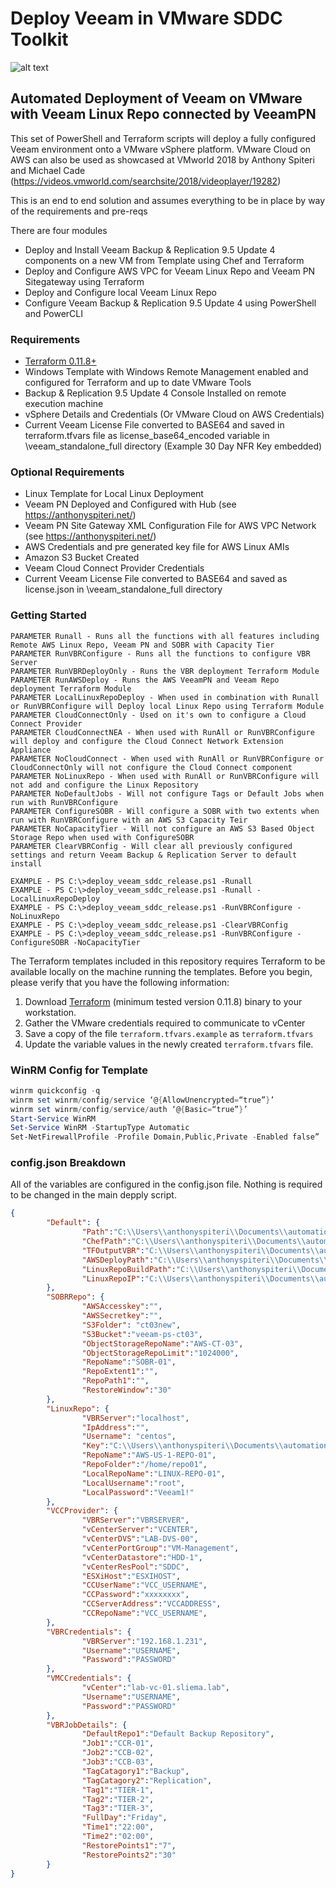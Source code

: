 # Deploy Veeam in VMware SDDC Toolkit

![alt text](http://anthonyspiteri.net/wp-content/uploads/2019/03/Veeam_SDDC_Deployment_Toolkit_2.png "Overall Solution")

## Automated Deployment of Veeam on VMware with Veeam Linux Repo connected by VeeamPN

This set of PowerShell and Terraform scripts will deploy a fully configured Veeam environment onto a VMware vSphere platform. VMware Cloud on AWS can also be used as showcased
at VMworld 2018 by Anthony Spiteri and Michael Cade (https://videos.vmworld.com/searchsite/2018/videoplayer/19282)

This is an end to end solution and assumes everything to be in place by way of the requirements and pre-reqs

There are four modules

- Deploy and Install Veeam Backup & Replication 9.5 Update 4 components on a new VM from Template using Chef and Terraform
- Deploy and Configure AWS VPC for Veeam Linux Repo and Veeam PN Sitegateway using Terraform
- Deploy and Configure local Veeam Linux Repo
- Configure Veeam Backup & Replication 9.5 Update 4 using PowerShell and PowerCLI

### Requirements

- [Terraform 0.11.8+](https://www.terraform.io/downloads.html)
- Windows Template with Windows Remote Management enabled and configured for Terraform and up to date VMware Tools
- Backup & Replication 9.5 Update 4 Console Installed on remote execution machine
- vSphere Details and Credentials (Or VMware Cloud on AWS Credentials)
- Current Veeam License File converted to BASE64 and saved in terraform.tfvars file as license_base64_encoded variable in \veeam_standalone_full directory (Example 30 Day NFR Key embedded)

### Optional Requirements

- Linux Template for Local Linux Deployment
- Veeam PN Deployed and Configured with Hub (see https://anthonyspiteri.net/)
- Veeam PN Site Gateway XML Configuration File for AWS VPC Network (see https://anthonyspiteri.net/)
- AWS Credentials and pre generated key file for AWS Linux AMIs
- Amazon S3 Bucket Created
- Veeam Cloud Connect Provider Credentials
- Current Veeam License File converted to BASE64 and saved as license.json in \veeam_standalone_full directory

### Getting Started

```text
PARAMETER Runall - Runs all the functions with all features including Remote AWS Linux Repo, Veeam PN and SOBR with Capacity Tier
PARAMETER RunVBRConfigure - Runs all the functions to configure VBR Server
PARAMETER RunVBRDeployOnly - Runs the VBR deployment Terraform Module
PARAMETER RunAWSDeploy - Runs the AWS VeeamPN and Veeam Repo deployment Terraform Module
PARAMETER LocalLinuxRepoDeploy - When used in combination with Runall or RunVBRConfigure will Deploy local Linux Repo using Terraform Module
PARAMETER CloudConnectOnly - Used on it's own to configure a Cloud Connect Provider
PARAMETER CloudConnectNEA - When used with RunAll or RunVBRConfigure will deploy and configure the Cloud Connect Network Extension Appliance
PARAMETER NoCloudConnect - When used with RunAll or RunVBRConfigure or CloudConnectOnly will not configure the Cloud Connect component
PARAMETER NoLinuxRepo - When used with RunAll or RunVBRConfigure will not add and configure the Linux Repository
PARAMETER NoDefaultJobs - Will not configure Tags or Default Jobs when run with RunVBRConfigure
PARAMETER ConfigureSOBR - Will configure a SOBR with two extents when run with RunVBRConfigure with an AWS S3 Capacity Teir
PARAMETER NoCapacityTier - Will not configure an AWS S3 Based Object Storage Repo when used with ConfigureSOBR
PARAMETER ClearVBRConfig - Will clear all previously configured settings and return Veeam Backup & Replication Server to default install

EXAMPLE - PS C:\>deploy_veeam_sddc_release.ps1 -Runall
EXAMPLE - PS C:\>deploy_veeam_sddc_release.ps1 -Runall -LocalLinuxRepoDeploy
EXAMPLE - PS C:\>deploy_veeam_sddc_release.ps1 -RunVBRConfigure -NoLinuxRepo
EXAMPLE - PS C:\>deploy_veeam_sddc_release.ps1 -ClearVBRConfig
EXAMPLE - PS C:\>deploy_veeam_sddc_release.ps1 -RunVBRConfigure -ConfigureSOBR -NoCapacityTier
```

The Terraform templates included in this repository requires Terraform to be available locally on the machine running the templates.  Before you begin, please verify that you have the following information:

1. Download [Terraform](https://www.terraform.io/downloads.html) (minimum tested version 0.11.8) binary to your workstation.
2. Gather the VMware credentials required to communicate to vCenter
3. Save a copy of the file `terraform.tfvars.example` as `terraform.tfvars`
4. Update the variable values in the newly created `terraform.tfvars` file.

### WinRM Config for Template

```powershell
winrm quickconfig -q
winrm set winrm/config/service ‘@{AllowUnencrypted=“true”}’
winrm set winrm/config/service/auth ‘@{Basic=“true”}’
Start-Service WinRM
Set-Service WinRM -StartupType Automatic
Set-NetFirewallProfile -Profile Domain,Public,Private -Enabled false”
```

### config.json Breakdown

All of the variables are configured in the config.json file. Nothing is required to be changed in the main depply script.

```json
{
        "Default": {
                "Path":"C:\\Users\\anthonyspiteri\\Documents\\automation\\deploy_veeam_sddc_toolkit",
                "ChefPath":"C:\\Users\\anthonyspiteri\\Documents\\automation\\deploy_veeam_sddc_toolkit\\veeam_standalone_full\\",
                "TFOutputVBR":"C:\\Users\\anthonyspiteri\\Documents\\automation\\deploy_veeam_sddc_toolkit\\vbr_ip.json",
                "AWSDeployPath":"C:\\Users\\anthonyspiteri\\Documents\\automation\\deploy_veeam_sddc_toolkit\\aws_create_veeamrepo_veeampn\\",
                "LinuxRepoBuildPath":"C:\\Users\\anthonyspiteri\\Documents\\automation\\deploy_veeam_sddc_toolkit\\veeam_linux_repo\\",
                "LinuxRepoIP":"C:\\Users\\anthonyspiteri\\Documents\\automation\\deploy_veeam_sddc_toolkit\\ip.json"
        },
        "SOBRRepo": {
                "AWSAccesskey":"",
                "AWSSecretkey":"",
                "S3Folder": "ct03new",
                "S3Bucket":"veeam-ps-ct03",
                "ObjectStorageRepoName":"AWS-CT-03",
                "ObjectStorageRepoLimit":"1024000",
                "RepoName":"SOBR-01",
                "RepoExtent1":"",
                "RepoPath1":"",
                "RestoreWindow":"30"
        },
        "LinuxRepo": {
                "VBRServer":"localhost",
                "IpAddress":"",
                "Username": "centos",
                "Key":"C:\\Users\\anthonyspiteri\\Documents\\automation\\deploy_veeam_sddc_toolkit\\aws_create_veeamrepo_veeampn\\KEY-VEEAM-03.pem",
                "RepoName":"AWS-US-1-REPO-01",
                "RepoFolder":"/home/repo01",
                "LocalRepoName":"LINUX-REPO-01",
                "LocalUsername":"root",
                "LocalPassword":"Veeam1!"
        },
        "VCCProvider": {
                "VBRServer":"VBRSERVER",
                "vCenterServer":"VCENTER",
                "vCenterDVS":"LAB-DVS-00",
                "vCenterPortGroup":"VM-Management",
                "vCenterDatastore":"HDD-1",
                "vCenterResPool":"SDDC",
                "ESXiHost":"ESXIHOST",
                "CCUserName":"VCC_USERNAME",
                "CCPassword":"xxxxxxxx",
                "CCServerAddress":"VCCADDRESS",
                "CCRepoName":"VCC_USERNAME",
        },
        "VBRCredentials": {
                "VBRServer":"192.168.1.231",
                "Username":"USERNAME",
                "Password":"PASSWORD"
        },
        "VMCCredentials": {
                "vCenter":"lab-vc-01.sliema.lab",
                "Username":"USERNAME",
                "Password":"PASSWORD"
        },
        "VBRJobDetails": {
                "DefaultRepo1":"Default Backup Repository",
                "Job1":"CCR-01",
                "Job2":"CCB-02",
                "Job3":"CCB-03",
                "TagCatagory1":"Backup",
                "TagCatagory2":"Replication",
                "Tag1":"TIER-1",
                "Tag2":"TIER-2",
                "Tag3":"TIER-3",
                "FullDay":"Friday",
                "Time1":"22:00",
                "Time2":"02:00",
                "RestorePoints1":"7",
                "RestorePoints2":"30"
        }
}
```
